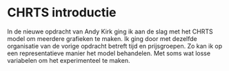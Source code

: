 # CHRTS introductie

In de nieuwe opdracht van Andy Kirk ging ik aan de slag met het CHRTS model om meerdere grafieken te maken. Ik ging door met dezelfde organisatie van de vorige opdracht betreft tijd en prijsgroepen. Zo kan ik op een representatieve manier het model behandelen. Met soms wat losse variabelen om het experimenteel te maken. 



